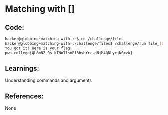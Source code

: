 # Matching with []
## Code:
```bash
hacker@globbing~matching-with-:~$ cd /challenge/files
hacker@globbing~matching-with-:/challenge/files$ /challenge/run file_[bash]
You got it! Here is your flag!
pwn.college{QL8mNZ_Qs_kTNoT1snFI8hvbYrr.dNjM4QDLycjN0czW}
```
## Learnings:
Understanding commands and arguments

## References:
None

